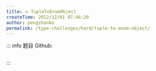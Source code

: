 ```yaml
---
title: ➖ TupleToEnumObject
createTime: 2022/12/01 07:46:20
author: pengzhanbo
permalink: /type-challenges/hard/tuple-to-enum-object/
---
```


::: info 题目
Github: []()

```ts
```
:::
